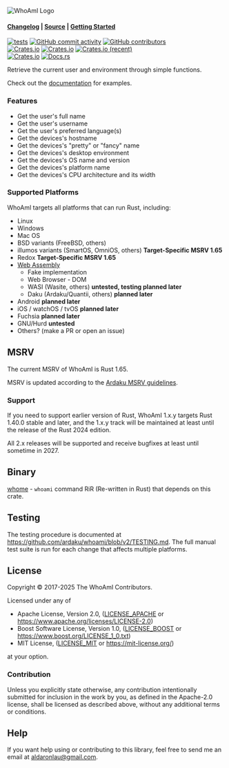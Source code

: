 ![WhoAmI Logo]

#### [Changelog] | [Source] | [Getting Started]

[![tests](https://github.com/ardaku/whoami/actions/workflows/ci.yml/badge.svg)](https://github.com/ardaku/whoami/actions/workflows/ci.yml)
[![GitHub commit activity](https://img.shields.io/github/commit-activity/y/ardaku/whoami)](https://github.com/ardaku/whoami/)
[![GitHub contributors](https://img.shields.io/github/contributors/ardaku/whoami)](https://github.com/ardaku/whoami/graphs/contributors)  
[![Crates.io](https://img.shields.io/crates/v/whoami)](https://crates.io/crates/whoami)
[![Crates.io](https://img.shields.io/crates/d/whoami)](https://crates.io/crates/whoami)
[![Crates.io (recent)](https://img.shields.io/crates/dr/whoami)](https://crates.io/crates/whoami)  
[![Crates.io](https://img.shields.io/crates/l/whoami)](https://github.com/ardaku/whoami/search?l=Text&q=license)
[![Docs.rs](https://docs.rs/whoami/badge.svg)](https://docs.rs/whoami/)

Retrieve the current user and environment through simple functions.

Check out the [documentation] for examples.

### Features

 - Get the user's full name
 - Get the user's username
 - Get the user's preferred language(s)
 - Get the devices's hostname
 - Get the devices's "pretty" or "fancy" name
 - Get the devices's desktop environment
 - Get the devices's OS name and version
 - Get the devices's platform name
 - Get the devices's CPU architecture and its width

### Supported Platforms

WhoAmI targets all platforms that can run Rust, including:

 - Linux
 - Windows
 - Mac OS
 - BSD variants (FreeBSD, others)
 - illumos variants (SmartOS, OmniOS, others) **Target-Specific MSRV 1.65**
 - Redox **Target-Specific MSRV 1.65**
 - [Web Assembly]
   - Fake implementation
   - Web Browser - DOM
   - WASI (Wasite, others) **untested, testing planned later**
   - Daku (Ardaku/Quantii, others) **planned later**
 - Android **planned later**
 - iOS / watchOS / tvOS **planned later**
 - Fuchsia **planned later**
 - GNU/Hurd **untested**
 - Others? (make a PR or open an issue)

## MSRV

The current MSRV of WhoAmI is Rust 1.65.

MSRV is updated according to the [Ardaku MSRV guidelines].

### Support

If you need to support earlier version of Rust, WhoAmI 1.x.y targets Rust 1.40.0
stable and later, and the 1.x.y track will be maintained at least until the
release of the Rust 2024 edition.

All 2.x releases will be supported and receive bugfixes at least until sometime
in 2027.

## Binary

[whome] - `whoami` command RiR (Re-written in Rust) that depends on this crate.

## Testing

The testing procedure is documented at
<https://github.com/ardaku/whoami/blob/v2/TESTING.md>.  The full manual test
suite is run for each change that affects multiple platforms.

## License

Copyright © 2017-2025 The WhoAmI Contributors.

Licensed under any of
 - Apache License, Version 2.0, ([LICENSE_APACHE] or
   <https://www.apache.org/licenses/LICENSE-2.0>)
 - Boost Software License, Version 1.0, ([LICENSE_BOOST] or
   <https://www.boost.org/LICENSE_1_0.txt>)
 - MIT License, ([LICENSE_MIT] or <https://mit-license.org/>)

at your option.

### Contribution

Unless you explicitly state otherwise, any contribution intentionally submitted
for inclusion in the work by you, as defined in the Apache-2.0 license, shall be
licensed as described above, without any additional terms or conditions.

## Help

If you want help using or contributing to this library, feel free to send me an
email at <aldaronlau@gmail.com>.

[Changelog]: https://github.com/ardaku/whoami/blob/v2/CHANGELOG.md
[Source]: https://github.com/ardaku/whoami/
[Getting Started]: https://docs.rs/whoami#getting-started
[documentation]: https://docs.rs/whoami
[LICENSE_APACHE]: https://github.com/ardaku/whoami/blob/v2/LICENSE_APACHE
[LICENSE_MIT]: https://github.com/ardaku/whoami/blob/v2/LICENSE_MIT
[LICENSE_BOOST]: https://github.com/ardaku/whoami/blob/v2/LICENSE_BOOST
[Ardaku MSRV guidelines]: https://github.com/ardaku/.github/blob/v2/profile/MSRV.md
[WhoAmI Logo]: https://raw.githubusercontent.com/ardaku/whoami/v2/res/icon.svg
[Web Assembly]: https://github.com/ardaku/whoami/blob/v2/WASM.md
[whome]: https://crates.io/crates/whome

